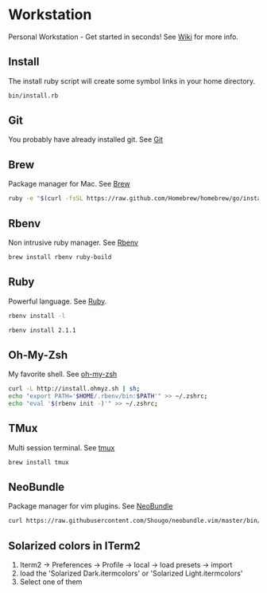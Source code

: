 # Workstation

Personal Workstation - Get started in seconds!
See [Wiki](https://github.com/vnegrisolo/workstation/wiki) for more info.

## Install

The install ruby script will create some symbol links in your home directory.

```bash
bin/install.rb
```

## Git

You probably have already installed git. See [Git](http://git-scm.com/doc)

## Brew

Package manager for Mac. See [Brew](http://brew.sh/)

```bash
ruby -e "$(curl -fsSL https://raw.github.com/Homebrew/homebrew/go/install)"
```

## Rbenv

Non intrusive ruby manager. See [Rbenv](https://github.com/sstephenson/rbenv)

```bash
brew install rbenv ruby-build
```

## Ruby

Powerful language. See [Ruby](https://www.ruby-lang.org/en/).

```bash
rbenv install -l
```

```bash
rbenv install 2.1.1
```

## Oh-My-Zsh

My favorite shell. See [oh-my-zsh](https://github.com/robbyrussell/oh-my-zsh)

```bash
curl -L http://install.ohmyz.sh | sh;
echo "export PATH='$HOME/.rbenv/bin:$PATH'" >> ~/.zshrc;
echo "eval '$(rbenv init -)'" >> ~/.zshrc;
```

## TMux

Multi session terminal. See [tmux](http://tmux.sourceforge.net/)

```bash
brew install tmux
```

## NeoBundle

Package manager for vim plugins. See [NeoBundle](https://github.com/Shougo/neobundle.vim)

```bash
curl https://raw.githubusercontent.com/Shougo/neobundle.vim/master/bin/install.sh | sh
```

## Solarized colors in ITerm2

1. Iterm2 -> Preferences -> Profile -> local -> load presets -> import
2. load the 'Solarized Dark.itermcolors' or 'Solarized Light.itermcolors'
3. Select one of them

